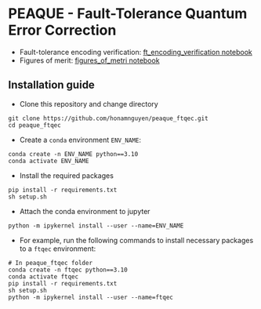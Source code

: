 # PEAQUE - Fault-Tolerance Quantum Error Correction
- Fault-tolerance encoding verification: [ft_encoding_verification notebook](analysis/ft_encoding_verification.ipynb)
- Figures of merit: [figures_of_metri notebook](analysis/figures_of_merit.ipynb)

## Installation guide
- Clone this repository and change directory
```
git clone https://github.com/honamnguyen/peaque_ftqec.git
cd peaque_ftqec
```
- Create a `conda` environment `ENV_NAME`: 
```
conda create -n ENV_NAME python==3.10
conda activate ENV_NAME
```
- Install the required packages
```
pip install -r requirements.txt
sh setup.sh
```
- Attach the conda environment to jupyter
```
python -m ipykernel install --user --name=ENV_NAME
```
- For example, run the following commands to install necessary packages to a `ftqec` environment:
```
# In peaque_ftqec folder
conda create -n ftqec python==3.10
conda activate ftqec
pip install -r requirements.txt
sh setup.sh
python -m ipykernel install --user --name=ftqec
```